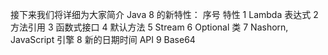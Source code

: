 接下来我们将详细为大家简介 Java 8 的新特性：
序号	特性
1	Lambda 表达式
2	方法引用
3	函数式接口
4	默认方法
5	Stream
6	Optional 类
7	Nashorn, JavaScript 引擎
8	新的日期时间 API
9	Base64